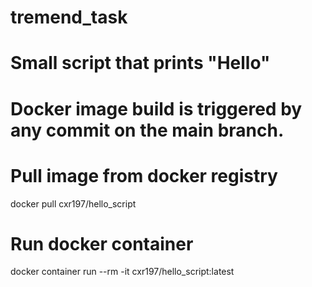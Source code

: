 # tremend_task

# Small script that prints "Hello"
# Docker image build is triggered by any commit on the main branch.

# Pull image from docker registry
docker pull cxr197/hello_script

# Run docker container
docker container run --rm -it cxr197/hello_script:latest
